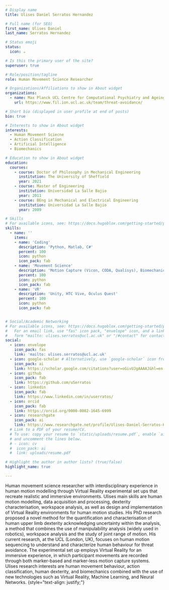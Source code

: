 ```yaml
---
# Display name
title: Ulises Daniel Serratos Hernandez

# Full name (for SEO)
first_name: Ulises Daniel
last_name: Serratos Hernandez

# Status emoji
status:
  icon: ☕️

# Is this the primary user of the site?
superuser: true

# Role/position/tagline
role: Human Movement Science Researcher

# Organizations/Affiliations to show in About widget
organizations:
  - name: Max Planck UCL Centre for Computational Psychiatry and Ageing Research and Wellcome Centre for Human Neuroimaging
    url: https://www.fil.ion.ucl.ac.uk/team/threat-avoidance/

# Short bio (displayed in user profile at end of posts)
bio: true

# Interests to show in About widget
interests:
  - Human Movement Sciecne
  - Action Classification
  - Artificial Intelligence
  - Biomechanics

# Education to show in About widget
education:
  courses:
    - course: Doctor of Philosophy in Mechanical Engineering
      institution: The University of Sheffield
      year: 2021
    - course: Master of Engineering
      institution: Universidad La Salle Bajio
      year: 2011
    - course: BEng in Mechanical and Electrical Engineering
      institution: Universidad La Salle Bajio
      year: 2009

# Skills
# For available icons, see: https://docs.hugoblox.com/getting-started/page-builder/#icons
skills:
  - name: ''  
    items:
    - name: 'Coding'
      description: 'Python, Matlab, C#'
      percent: 100
      icon: python
      icon_pack: fab
    - name: 'Movement Science'
      description: 'Motion Capture (Vicon, CODA, Qualisys), Biomechanics, Action Classification, Dexterity, Modelling'
      percent: 100
      icon: python
      icon_pack: fab
    - name: 'VR'
      description: 'Unity, HTC Vive, Oculus Quest'
      percent: 100
      icon: python
      icon_pack: fab


# Social/Academic Networking
# For available icons, see: https://docs.hugoblox.com/getting-started/page-builder/#icons
#   For an email link, use "fas" icon pack, "envelope" icon, and a link in the
#   form "mailto: ulises.serratos@ucl.ac.uk" or "/#contact" for contact widget.
social:
  - icon: envelope
    icon_pack: fas
    link: 'mailto: ulises.serratos@ucl.ac.uk'
  - icon: google-scholar # Alternatively, use `google-scholar` icon from `ai` icon pack
    icon_pack: ai
    link: https://scholar.google.com/citations?user=oGivUJgAAAAJ&hl=en
  - icon: github
    icon_pack: fab
    link: https://github.com/uSerratos
  - icon: linkedin
    icon_pack: fab
    link: https://www.linkedin.com/in/userratos/
  - icon: orcid
    icon_pack: fab
    link: https://orcid.org/0000-0002-1645-6999
  - icon: researchgate
    icon_pack: ai
    link: https://www.researchgate.net/profile/Ulises-Daniel-Serratos-Hernandez
  # Link to a PDF of your resume/CV.
  # To use: copy your resume to `static/uploads/resume.pdf`, enable `ai` icons in `params.yaml`,
  # and uncomment the lines below.
  # - icon: cv
  #  icon_pack: ai
  #  link: uploads/resume.pdf

# Highlight the author in author lists? (true/false)
highlight_name: true

---
```


Human movement science researcher with interdisciplinary experience in human motion modelling through Virtual Reality experimental set ups that recreate realistic and immersive environments. Ulises main skills are human motion modelling, data acquisition and processing, dexterity characterisation, workspace analysis, as well as design and implementation of Virtual Reality environments for human motion studies. His PhD research proposed a novel method for the quantification and characterisation of human upper limb dexterity acknowledging uncertainty within the analysis, a method that combines the use of manipulability analysis (widely used in robotics), workspace analysis and the study of joint range of motion. His current research, at the UCL (London, UK), focuses on human motion sequencing to understand and characterize human behaviour for threat avoidance. The experimental set up employs Virtual Reality for an immersive experience, in which participant movements are recorded through both marker-based and marker-less motion capture systems. Ulises research interests are human movement behaviour, action classification, human dexterity, and biomechanics combined with the use of new technologies such as Virtual Reality, Machine Learning, and Neural Networks.
{style="text-align: justify;"}
